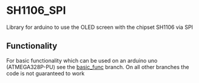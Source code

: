 # SH1106_SPI
Library for arduino to use the OLED screen with the chipset SH1106 via SPI

## Functionality
For basic functionality which can be used on an arduino uno (ATMEGA328P-PU) see the [basic_func](https://github.com/TomSievers/SH1106_SPI/tree/basic_func) branch. On all other branches the code is not guaranteed to work 
